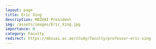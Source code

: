 ```yaml
---
layout: page
title: Eric Xing
description: MBZUAI President
img: /assets/images/Eric_Xing.jpg
importance: 0
category: Faculty
redirect: https://mbzuai.ac.ae/study/faculty/professor-eric-xing
---
```

